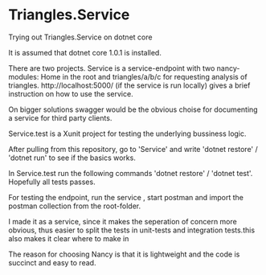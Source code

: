 # Triangles.Service
Trying out Triangles.Service on dotnet core

It is assumed that dotnet core 1.0.1 is installed.

There are two projects.
Service is a service-endpoint with two nancy-modules: Home in the root and triangles/a/b/c for requesting analysis of triangles. http://localhost:5000/ (if the service is run locally) gives a brief instruction on how to use the service.

On bigger solutions swagger would be the obvious choise for documenting a service for third party clients.

Service.test is a Xunit project for testing the underlying bussiness logic.

After pulling from this repository, go to 'Service' and write 'dotnet restore' / 'dotnet run' to see if the basics works.

In Service.test run the following commands 'dotnet restore' / 'dotnet test'. Hopefully all tests passes.

For testing the endpoint, run the service , start postman and import the postman collection from the root-folder.

I made it as a service, since it makes the seperation of concern more obvious, thus easier to split the tests in unit-tests and integration tests.this also makes it clear where to make in

The reason for choosing Nancy is that it is lightweight and the code is succinct and easy to read. 
